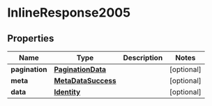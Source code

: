 

# InlineResponse2005

## Properties

Name | Type | Description | Notes
------------ | ------------- | ------------- | -------------
**pagination** | [**PaginationData**](PaginationData.md) |  |  [optional]
**meta** | [**MetaDataSuccess**](MetaDataSuccess.md) |  |  [optional]
**data** | [**Identity**](Identity.md) |  |  [optional]



